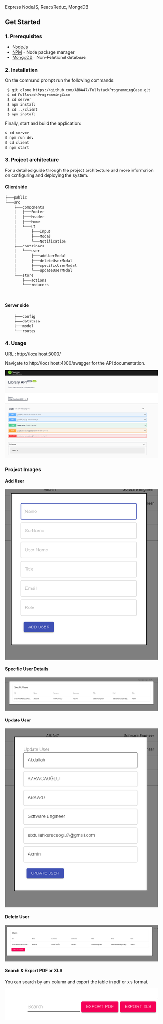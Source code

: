 Express NodeJS, React/Redux, MongoDB

## Get Started

### 1. Prerequisites

- [NodeJs](https://nodejs.org/en/)
- [NPM](https://npmjs.org/) - Node package manager
- [MongoDB](https://www.mongodb.com/) - Non-Relational database

### 2. Installation

On the command prompt run the following commands:

``` 
 $ git clone https://github.com/ABKA47/FullstackProgrammingCase.git
 $ cd FullstackProgrammingCase
 $ cd server
 $ npm install
 $ cd ../client
 $ npm install
 ```
 Finally, start and build the application:
 
 ```
 $ cd server
 $ npm run dev
 $ cd client
 $ npm start
```
### 3. Project architecture

For a detailed guide through the project architecture and more information on configuring and deploying the system.

#### Client side

```
├───public
└───src
    ├───components
    │   ├───Footer
    │   ├───Header
    │   ├───Home
    │   └───UI
    │       ├───Input
    │       ├───Modal
    │       └───Notification
    ├───containers
    │   └───user
    │       ├───addUserModal
    │       ├───deleteUserModal
    │       ├───specificUserModal
    │       └───updateUserModal
    └───store
        ├───actions
        └───reducers

```
<br>

#### Server side

```
    ├───config
    ├───database
    ├───model
    └───routes
```

### 4. Usage

URL : http://localhost:3000/

Navigate to http://localhost:4000/swagger for the API documentation.

![Swagger](/img/swagger.PNG)

### Project Images

#### Add User

![Add User](/img/addUSer.PNG)

#### Specific User Details

![Specific User Details](/img/specificUser.PNG)

#### Update User

![Update User](/img/updateUser.PNG)

#### Delete User

![Delete User](/img/deleteUser.PNG)

#### Search & Export PDF or XLS

You can search by any column and export the table in pdf or xls format.

![Update User](/img/searchPDFXLS.PNG)
